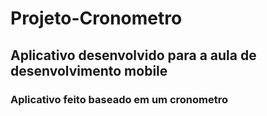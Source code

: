 # Projeto-Cronometro
## Aplicativo desenvolvido para a aula de desenvolvimento mobile

### Aplicativo feito baseado em um cronometro
